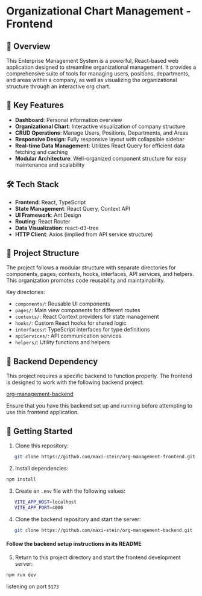 # Organizational Chart Management - Frontend

## 🚀 Overview

This Enterprise Management System is a powerful, React-based web application designed to streamline organizational management. It provides a comprehensive suite of tools for managing users, positions, departments, and areas within a company, as well as visualizing the organizational structure through an interactive org chart.

## 🌟 Key Features

- **Dashboard**: Personal information overview
- **Organizational Chart**: Interactive visualization of company structure
- **CRUD Operations**: Manage Users, Positions, Departments, and Areas
- **Responsive Design**: Fully responsive layout with collapsible sidebar
- **Real-time Data Management**: Utilizes React Query for efficient data fetching and caching
- **Modular Architecture**: Well-organized component structure for easy maintenance and scalability

## 🛠️ Tech Stack

- **Frontend**: React, TypeScript
- **State Management**: React Query, Context API
- **UI Framework**: Ant Design
- **Routing**: React Router
- **Data Visualization**: react-d3-tree
- **HTTP Client**: Axios (implied from API service structure)

## 📂 Project Structure

The project follows a modular structure with separate directories for components, pages, contexts, hooks, interfaces, API services, and helpers. This organization promotes code reusability and maintainability.

Key directories:

- `components/`: Reusable UI components
- `pages/`: Main view components for different routes
- `contexts/`: React Context providers for state management
- `hooks/`: Custom React hooks for shared logic
- `interfaces/`: TypeScript interfaces for type definitions
- `apiServices/`: API communication services
- `helpers/`: Utility functions and helpers

## 📡 Backend Dependency

This project requires a specific backend to function properly. The frontend is designed to work with the following backend project:

[org-management-backend](https://github.com/maxi-stein/org-management-backend)

Ensure that you have this backend set up and running before attempting to use this frontend application.

## 🚀 Getting Started

1. Clone this repository:

```bash
   git clone https://github.com/maxi-stein/org-management-frontend.git
```

2. Install dependencies:

```bash
npm install
```

3. Create an `.env` file with the following values:

```bash
   VITE_APP_HOST=localhost
   VITE_APP_PORT=4000
```

4. Clone the backend repository and start the server:

```bash
   git clone https://github.com/maxi-stein/org-management-backend.git
```

#### Follow the backend setup instructions in its README

5. Return to this project directory and start the frontend development server:

```bash
npm run dev
```

listening on port `5173`
